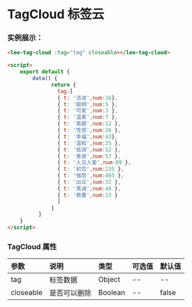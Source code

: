 # TagCloud 标签云 <Badge text="news" type="error"/>

### 实例展示：
<div class="leeblock">
    <div class="leesource">
      <lee-tag-cloud :tag="tag" closeable></lee-tag-cloud>
    </div>
<lee-code>
    
```html
<lee-tag-cloud :tag="tag" closeable></lee-tag-cloud>
```
```html
<script>
    export default {
        data() {
              return {
                tag:[
                { t: '活泼',num:16},
                { t: '聪明',num:5 },
                { t: '可爱',num:3 },
                { t: '温柔',num:7 },
                { t: '美腿',num:12 },
                { t: '性感',num:26 },
                { t: '幸福',num:43},
                { t: '温和',num:25 },
                { t: '低调',num:52 },
                { t: '善良',num:57 },
                { t: '人见人爱',num:89 },
                { t: '初恋',num:235 },
                { t: '强势',num:465 },
                { t: '出众',num:32 },
                { t: '真诚',num:46 },
                { t: '稳重',num:23 }
                ]
              }
          }
    }
</script>
```
</lee-code>
</div>

### TagCloud 属性

参数|说明|类型|可选值|默认值
:------|:------|:------|:------|:------
tag|标签数据|Object|--|--
closeable|是否可以删除|Boolean|--|false
<script>
    export default {
        data() {
              return {
                tag:[
                { t: '活泼',num:16},
                { t: '聪明',num:5 },
                { t: '可爱',num:3 },
                { t: '温柔',num:7 },
                { t: '美腿',num:12 },
                { t: '性感',num:26 },
                { t: '幸福',num:43},
                { t: '温和',num:25 },
                { t: '低调',num:52 },
                { t: '善良',num:57 },
                { t: '人见人爱',num:89 },
                { t: '初恋',num:235 },
                { t: '强势',num:465 },
                { t: '出众',num:32 },
                { t: '真诚',num:46 },
                { t: '稳重',num:23 }
                ]
              }
          }
    }
</script>
<style scoped>
.leesource{background:floralwhite }
</style>
